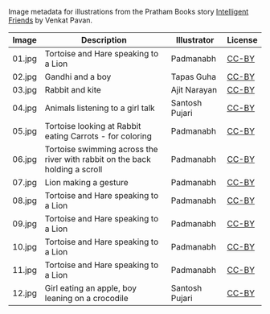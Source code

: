 Image metadata for illustrations from the Pratham Books story [Intelligent Friends](https://storyweaver.org.in/stories/3093-intelligent-friends) by Venkat Pavan.

Image | Description | Illustrator | License
----- | ----------- | ----------- | -------
01.jpg | Tortoise and Hare speaking to a Lion | Padmanabh | [CC-BY](https://creativecommons.org/licenses/by/4.0/)
02.jpg | Gandhi and a boy | Tapas Guha | [CC-BY](https://creativecommons.org/licenses/by/4.0/)
03.jpg | Rabbit and kite | Ajit Narayan | [CC-BY](https://creativecommons.org/licenses/by/4.0/)
04.jpg | Animals listening to a girl talk | Santosh Pujari | [CC-BY](https://creativecommons.org/licenses/by/4.0/)
05.jpg | Tortoise looking at Rabbit eating Carrots - for coloring | Padmanabh | [CC-BY](https://creativecommons.org/licenses/by/4.0/)
06.jpg | Tortoise swimming across the river with rabbit on the back holding a scroll | Padmanabh | [CC-BY](https://creativecommons.org/licenses/by/4.0/)
07.jpg | Lion making a gesture | Padmanabh | [CC-BY](https://creativecommons.org/licenses/by/4.0/)
08.jpg | Tortoise and Hare speaking to a Lion | Padmanabh | [CC-BY](https://creativecommons.org/licenses/by/4.0/)
09.jpg | Tortoise and Hare speaking to a Lion | Padmanabh | [CC-BY](https://creativecommons.org/licenses/by/4.0/)
10.jpg | Tortoise and Hare speaking to a Lion | Padmanabh | [CC-BY](https://creativecommons.org/licenses/by/4.0/)
11.jpg | Tortoise and Hare speaking to a Lion | Padmanabh | [CC-BY](https://creativecommons.org/licenses/by/4.0/)
12.jpg | Girl eating an apple, boy leaning on a crocodile | Santosh Pujari | [CC-BY](https://creativecommons.org/licenses/by/4.0/)